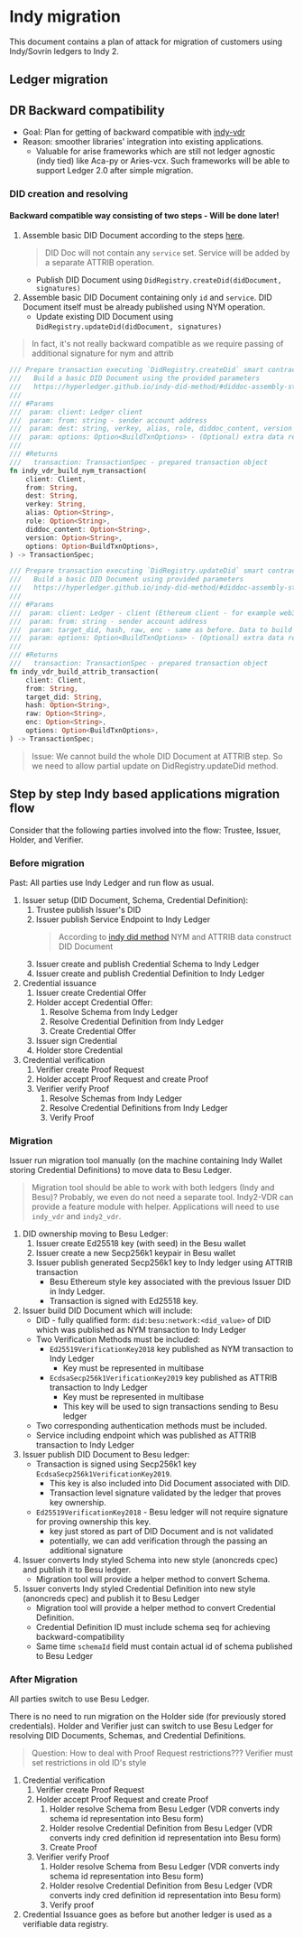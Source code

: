 # Indy migration

This document contains a plan of attack for migration of customers using Indy/Sovrin ledgers to Indy 2.

## Ledger migration

## DR Backward compatibility

* Goal: Plan for getting of backward compatible with [indy-vdr](https://github.com/hyperledger/indy-vdr)
* Reason: smoother libraries' integration into existing applications.
    * Valuable for arise frameworks which are still not ledger agnostic (indy tied) like Aca-py or Aries-vcx. Such frameworks will be able to support Ledger 2.0 after simple migration.

### DID creation and resolving

#### Backward compatible way consisting of two steps - Will be done later!

1. Assemble basic DID Document according to the steps [here](https://hyperledger.github.io/indy-did-method/#diddoc-assembly-steps).
   > DID Doc will not contain any `service` set. Service will be added by a separate ATTRIB operation.
    * Publish DID Document using `DidRegistry.createDid(didDocument, signatures)`
2. Assemble basic DID Document containing only `id` and `service`.  DID Document itself must be already published using NYM operation.
    * Update existing DID Document using `DidRegistry.updateDid(didDocument, signatures)`

> In fact, it's not really backward compatible as we require passing of additional signature for nym and attrib

```rust
/// Prepare transaction executing `DidRegistry.createDid` smart contract method 
///   Build a basic DID Document using the provided parameters
///   https://hyperledger.github.io/indy-did-method/#diddoc-assembly-steps
///
/// #Params
///  param: client: Ledger client
///  param: from: string - sender account address
///  param: dest: string, verkey, alias, role, diddoc_content, version - same as before. Data to build DID Document.
///  param: options: Option<BuildTxnOptions> - (Optional) extra data required for transaction preparation
///
/// #Returns
///   transaction: TransactionSpec - prepared transaction object 
fn indy_vdr_build_nym_transaction(
    client: Client,
    from: String,
    dest: String,
    verkey: String,
    alias: Option<String>,
    role: Option<String>,
    diddoc_content: Option<String>,
    version: Option<String>,
    options: Option<BuildTxnOptions>,
) -> TransactionSpec;

/// Prepare transaction executing `DidRegistry.updateDid` smart contract method 
///   Build a basic DID Document using provided parameters
///   https://hyperledger.github.io/indy-did-method/#diddoc-assembly-steps
///
/// #Params
///  param: client: Ledger - client (Ethereum client - for example web3::Http)
///  param: from: string - sender account address
///  param: target_did, hash, raw, enc - same as before. Data to build DID Document.
///  param: options: Option<BuildTxnOptions> - (Optional) extra data required for transaction preparation
///
/// #Returns
///   transaction: TransactionSpec - prepared transaction object 
fn indy_vdr_build_attrib_transaction(
    client: Client,
    from: String,
    target_did: String,
    hash: Option<String>,
    raw: Option<String>,
    enc: Option<String>,
    options: Option<BuildTxnOptions>,
) -> TransactionSpec;
```

> Issue: We cannot build the whole DID Document at ATTRIB step. So we need to allow partial update on DidRegistry.updateDid method.

## Step by step Indy based applications migration flow

Consider that the following parties involved into the flow: Trustee, Issuer, Holder, and Verifier.

### Before migration

Past: All parties use Indy Ledger and run flow as usual.

1. Issuer setup (DID Document, Schema, Credential Definition):
    1. Trustee publish Issuer's DID
    2. Issuer publish Service Endpoint to Indy Ledger
        > According to [indy did method](https://hyperledger.github.io/indy-did-method/) NYM and ATTRIB data construct DID Document 
    3. Issuer create and publish Credential Schema to Indy Ledger
    4. Issuer create and publish Credential Definition to Indy Ledger
2. Credential issuance
    1. Issuer create Credential Offer
    2. Holder accept Credential Offer:
        1. Resolve Schema from Indy Ledger
        2. Resolve Credential Definition from Indy Ledger
        3. Create Credential Offer
    3. Issuer sign Credential
    4. Holder store Credential
3. Credential verification
    1. Verifier create Proof Request
    2. Holder accept Proof Request and create Proof
    3. Verifier verify Proof
        1. Resolve Schemas from Indy Ledger
        2. Resolve Credential Definitions from Indy Ledger
        3. Verify Proof

### Migration

Issuer run migration tool manually (on the machine containing Indy Wallet storing Credential Definitions) to move data to Besu Ledger.

> Migration tool should be able to work with both ledgers (Indy and Besu)?
> Probably, we even do not need a separate tool. Indy2-VDR can provide a feature module with helper. Applications will need to use `indy_vdr` and `indy2_vdr`.

1. DID ownership moving to Besu Ledger:
    1. Issuer create Ed25518 key (with seed) in the Besu wallet
    2. Issuer create a new Secp256k1 keypair in Besu wallet
    3. Issuer publish generated Secp256k1 key to Indy ledger using ATTRIB transaction 
       * Besu Ethereum style key associated with the previous Issuer DID in Indy Ledger. 
       * Transaction is signed with Ed25518 key.
2. Issuer build DID Document which will include:
    * DID - fully qualified form: `did:besu:network:<did_value>` of DID which was published as NYM transaction to Indy Ledger
    * Two Verification Methods must be included:
        * `Ed25519VerificationKey2018` key published as NYM transaction to Indy Ledger
           * Key must be represented in multibase
        * `EcdsaSecp256k1VerificationKey2019` key published as ATTRIB transaction to Indy Ledger
           * Key must be represented in multibase
           * This key will be used to sign transactions sending to Besu ledger
    * Two corresponding authentication methods must be included.
    * Service including endpoint which was published as ATTRIB transaction to Indy Ledger
3. Issuer publish DID Document to Besu ledger:
    * Transaction is signed using Secp256k1 key `EcdsaSecp256k1VerificationKey2019`. 
       * This key is also included into Did Document associated with DID.
       * Transaction level signature validated by the ledger that proves key ownership.
    * `Ed25519VerificationKey2018` - Besu ledger will not require signature for proving ownership this key.
      * key just stored as part of DID Document and is not validated
      * potentially, we can add verification through the passing an additional signature 
4. Issuer converts Indy styled Schema into new style (anoncreds cpec) and publish it to Besu ledger.
   * Migration tool will provide a helper method to convert Schema.
5. Issuer converts Indy styled Credential Definition into new style (anoncreds cpec) and publish it to Besu Ledger
    * Migration tool will provide a helper method to convert Credential Definition.
    * Credential Definition ID must include schema seq for achieving backward-compatibility
    * Same time `schemaId` field must contain actual id of schema published to Besu Ledger

### After Migration

All parties switch to use Besu Ledger.

There is no need to run migration on the Holder side (for previously stored credentials).
Holder and Verifier just can switch to use Besu Ledger for resolving DID Documents, Schemas, and Credential Definitions.

> Question: How to deal with Proof Request restrictions??? Verifier must set restrictions in old ID's style

1. Credential verification
    1. Verifier create Proof Request
    2. Holder accept Proof Request and create Proof
        1. Holder resolve Schema from Besu Ledger (VDR converts indy schema id representation into Besu form)
        2. Holder resolve Credential Definition from Besu Ledger (VDR converts indy cred definition id representation into Besu form)
        3. Create Proof
    3. Verifier verify Proof
        1. Holder resolve Schema from Besu Ledger (VDR converts indy schema id representation into Besu form)
        2. Holder resolve Credential Definition from Besu Ledger (VDR converts indy cred definition id representation into Besu form)
        3. Verify proof
2. Credential Issuance goes as before but another ledger is used as a verifiable data registry.
